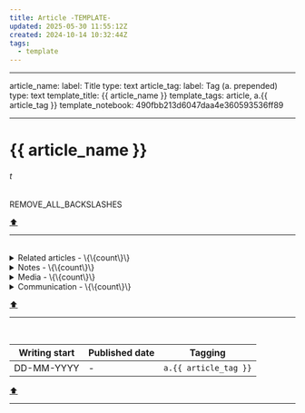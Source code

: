 ```yaml
---
title: Article -TEMPLATE-
updated: 2025-05-30 11:55:12Z
created: 2024-10-14 10:32:44Z
tags:
  - template
---
```


---
article_name:
  label: Title
  type: text
article_tag:
  label: Tag (a. prepended)
  type: text
template_title: {{ article_name }}
template_tags: article, a.{{ article_tag }}
template_notebook: 490fbb213d6047daa4e360593536ff89

---
# {{ article_name }}
###### t
REMOVE_ALL_BACKSLASHES

[⬆️](#t)
***
<br>



<!-- note-overview-plugin
search: tag:article tag:a.{{ article_tag }}
fields: title
alias: title AS Article
sort: title ASC
details:
  open: false
  summary: Related articles - \{\{count\}\}
-->
<details close>
<summary>Related articles - \{\{count\}\}</summary>

| Article |
| --- |
</details>
<!--endoverview-->

<!-- note-overview-plugin
search: type:note -tag:media -tag:article -tag:communication tag:a.{{ article_tag }}
fields: title, image
alias: title AS Note, image AS Pic
sort: title DESC
details:
  open: false
  summary: Notes - \{\{count\}\}
-->
<details close>
<summary>Notes - \{\{count\}\}</summary>

| Note | Pic |
| --- | --- |
</details>
<!--endoverview-->

<!-- note-overview-plugin
search: -tag:article tag:media tag:a.{{ article_tag }}
fields: title
alias: title AS Media
sort: title ASC
details:
  open: false
  summary: Media - \{\{count\}\}
-->
<details close>
<summary>Media - \{\{count\}\}</summary>

| Media |
| --- |
</details>
<!--endoverview-->

<!-- note-overview-plugin
search: tag:communication tag:a.{{ article_tag }}
fields: title
alias: title AS Communication
sort: title DESC
details:
  open: false
  summary: Communication - \{\{count\}\}
-->
<details close>
<summary>Communication - \{\{count\}\}</summary>

| Communication |
| --- |
</details>
<!--endoverview-->


[⬆️](#t)
***
<br>



| Writing start | Published date | Tagging             |
|-----------------|-----------------|------------------------|
| DD-MM-YYYY    | -              | `a.{{ article_tag }}` |
[⬆️](#t)
***
<br>